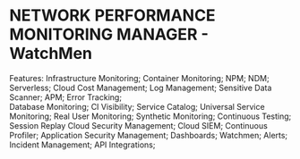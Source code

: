 # NETWORK PERFORMANCE MONITORING MANAGER - WatchMen 
Features: 
Infrastructure Monitoring; Container Monitoring; NPM; 
NDM; Serverless; Cloud Cost Management; Log Management; 
Sensitive Data Scanner; APM; Error Tracking;  
Database Monitoring; CI Visibility; Service Catalog; 
Universal Service Monitoring; Real User Monitoring; 
Synthetic Monitoring; Continuous Testing; Session Replay
Cloud Security Management; Cloud SIEM; Continuous Profiler;
Application Security Management; Dashboards;
Watchmen; Alerts; Incident Management; API Integrations; 
